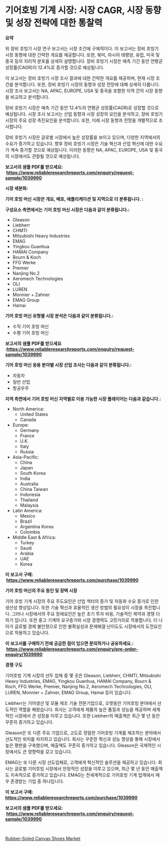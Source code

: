 <p><h1>기어호빙 기계 시장: 시장 CAGR, 시장 동향 및 성장 전략에 대한 통찰력</h1></p><p><strong>요약</strong></p>
<p><p>위 장비 호빙기 시장 연구 보고서는 시장 조건에 구체적이다. 이 보고서는 장비 호빙기 시장 동향에 대한 간략한 개요를 제공합니다. 또한, 북미, 아시아 태평양, 유럽, 미국 및 중국 등의 지리적 분포를 상세히 설명합니다. 장비 호빙기 시장은 예측 기간 동안 연평균 성장률(CAGR)이 12.4%로 증가할 것으로 예상됩니다.</p><p>이 보고서는 장비 호빙기 시장 조사 결과에 대한 간략한 개요를 제공하며, 현재 시장 조건을 분석합니다. 또한, 장비 호빙기 시장의 동향과 성장 전망에 대해 상세히 다룹니다. 시장 조사 보고서는 NA, APAC, EUROPE, USA 및 중국을 포함한 지역 간의 시장 동향을 비교하고 분석합니다.</p><p>장비 호빙기 시장은 예측 기간 동안 12.4%의 연평균 성장률(CAGR)로 성장할 것으로 예상됩니다. 시장 조사 보고서는 산업 동향과 시장 성장의 요인을 분석하고, 장비 호빙기 시장의 주요 성장 촉진요인을 분석합니다. 또한, 미래 시장 동향과 전망을 개별적으로 조사합니다.</p><p>장비 호빙기 시장은 글로벌 시장에서 높은 성장률을 보이고 있으며, 다양한 지역에서의 수요가 증가하고 있습니다. 향후 장비 호빙기 시장은 기술 혁신과 산업 혁신에 대한 수요가 계속 증가할 것으로 예상됩니다. 이러한 동향은 NA, APAC, EUROPE, USA 및 중국의 시장에서도 관찰될 것으로 예상됩니다.</p></p>
<p><strong>보고서의 샘플 PDF를 받으세요: &nbsp;<a href="https://www.reliableresearchreports.com/enquiry/request-sample/1039990">https://www.reliableresearchreports.com/enquiry/request-sample/1039990</a></strong></p>
<p><strong>시장 세분화:</strong></p>
<p><strong> 기어 호빙 머신 시장은 개요, 배포, 애플리케이션 및 지역으로 더 분류됩니다. :</strong></p>
<p><strong>구성요소 측면에서는 기어 호빙 머신 시장은 다음과 같이 분류됩니다.:</strong></p>
<p><ul><li>Gleason</li><li>Liebherr</li><li>CHMTI</li><li>Mitsubishi Heavy Industries</li><li>EMAG</li><li>Yingkou Guanhua</li><li>HAMAI Company</li><li>Bourn & Koch</li><li>FFG Werke</li><li>Premier</li><li>Nanjing No.2</li><li>Aeromech Technologies</li><li>OLI</li><li>LUREN</li><li>Monnier + Zahner</li><li>EMAG Group</li><li>Hamai</li></ul></p>
<p><strong> 기어 호빙 머신 유형별 시장 분석은 다음과 같이 분류됩니다.:</strong></p>
<p><ul><li>수직 기어 호빙 머신</li><li>수평 기어 호빙 머신</li></ul></p>
<p><strong>보고서의 샘플 PDF를 받으세요 :<a href="https://www.reliableresearchreports.com/enquiry/request-sample/1039990">https://www.reliableresearchreports.com/enquiry/request-sample/1039990</a></strong></p>
<p><strong> 기어 호빙 머신 응용 분야별 시장 산업 조사는 다음과 같이 분류됩니다.:</strong></p>
<p><ul><li>자동차</li><li>일반 산업</li><li>항공우주</li></ul></p>
<p><strong>지역 측면에서 기어 호빙 머신 지역별로 이용 가능한 시장 플레이어는 다음과 같습니다.:</strong></p>
<p><ul>
    <li>
        North America:
        <ul>
            <li>United States</li>
            <li>Canada</li>
        </ul>
    </li>
    <li>
        Europe:
        <ul>
            <li>Germany</li>
            <li>France</li>
            <li>U.K.</li>
            <li>Italy</li>
            <li>Russia</li>
        </ul>
    </li>
    <li>
        Asia-Pacific:
        <ul>
            <li>China</li>
            <li>Japan</li>
            <li>South Korea</li>
            <li>India</li>
            <li>Australia</li>
            <li>China Taiwan</li>
            <li>Indonesia</li>
            <li>Thailand</li>
            <li>Malaysia</li>
        </ul>
    </li>
    <li>
        Latin America:
        <ul>
            <li>Mexico</li>
            <li>Brazil</li>
            <li>Argentina Korea</li>
            <li>Colombia</li>
        </ul>
    </li>
    <li>
        Middle East & Africa:
        <ul>
            <li>Turkey</li>
            <li>Saudi</li>
            <li>Arabia</li>
            <li>UAE</li>
            <li>Korea</li>
        </ul>
    </li>
    </ul></p>
<p><strong>이 보고서 구매: &nbsp;<a href="https://www.reliableresearchreports.com/purchase/1039990">https://www.reliableresearchreports.com/purchase/1039990</a></strong></p>
<p><strong>기어 호빙 머신의 주요 동인 및 장벽 시장</strong></p>
<p><p>기어 호빙 기계 시장의 주요 주도요인은 산업 섹터의 증가 및 자동화 수요 증가로 인한 생산성 향상입니다. 또한 기술 혁신과 효율적인 생산 방법의 필요성이 시장을 촉진합니다. 그러나 시장에서의 주요 장애요인은 높은 초기 투자 비용, 기술적인 제약과 경쟁 더하기 입니다. 또한 중고 기계의 요구증가와 시장 경쟁력도 고민거리로 작용합니다. 더 나아가 글로벌 경제 불안정으로 인한 불확실성과 문제해결 난이도도 시장에서의 도전요인으로 작용하고 있습니다.</p></p>
<p><strong>이 보고서를 구매하기 전에 궁금한 점이 있으면 문의하거나 공유하세요.: &nbsp;<a href="https://www.reliableresearchreports.com/enquiry/pre-order-enquiry/1039990">https://www.reliableresearchreports.com/enquiry/pre-order-enquiry/1039990</a></strong></p>
<p><strong>경쟁 구도</strong></p>
<p><p>기어호빙 기계 시장의 선두 업체 중 몇 곳은 Gleason, Liebherr, CHMTI, Mitsubishi Heavy Industries, EMAG, Yingkou Guanhua, HAMAI Company, Bourn & Koch, FFG Werke, Premier, Nanjing No.2, Aeromech Technologies, OLI, LUREN, Monnier + Zahner, EMAG Group, Hamai 등이 있습니다.</p><p>Liebherr는 기어생산 및 모듈 제조 기술 전문기업으로, 오랫동안 기어호빙 분야에서 선도적인 역할을 해왔습니다. 회사는 고객에게 제품의 높은 품질과 성능을 제공하며 세계적인 시장에서 큰 성장을 이루고 있습니다. 또한 Liebherr의 매출액은 최근 몇 년 동안 꾸준히 증가하고 있습니다.</p><p>Gleason은 또 다른 주요 기업으로, 고도로 정밀한 기어호빙 기계를 제조하는 분야에서 선도적인 위치를 차지하고 있습니다. 회사는 꾸준한 혁신과 성능 향상을 통해 시장에서 높은 평판을 구축했으며, 매출액도 꾸준히 증가하고 있습니다. Gleason은 국제적인 시장에서도 큰 영향력을 갖고 있습니다.</p><p>EMAG는 또 다른 시장 선도업체로, 고객에게 혁신적인 솔루션을 제공하고 있습니다. 회사는 글로벌 기어호빙 시장에서 안정적인 성장을 이루고 있으며, 최근 몇 년 동안 매출액도 지속적으로 증가하고 있습니다. EMAG는 전세계적으로 기어호빙 기계 업계에서 매우 존경받는 기업 중 하나입니다.</p></p>
<p><strong>이 보고서 구매: &nbsp; <a href="https://www.reliableresearchreports.com/purchase/1039990">https://www.reliableresearchreports.com/purchase/1039990</a></strong></p>
<p><strong>보고서의 샘플 PDF를 받으세요: &nbsp;<a href="https://www.reliableresearchreports.com/enquiry/request-sample/1039990">https://www.reliableresearchreports.com/enquiry/request-sample/1039990</a></strong><strong></strong></p>
<p>&nbsp;</p>
<p><p><a href="https://github.com/WillieWoodard/Market-Research-Report-List-4/blob/main/rubber-soled-canvas-shoes-market.md">Rubber-Soled Canvas Shoes Market</a></p></p>
